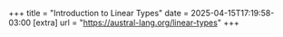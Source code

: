 +++
title = "Introduction to Linear Types"
date = 2025-04-15T17:19:58-03:00
[extra]
url = "https://austral-lang.org/linear-types"
+++

